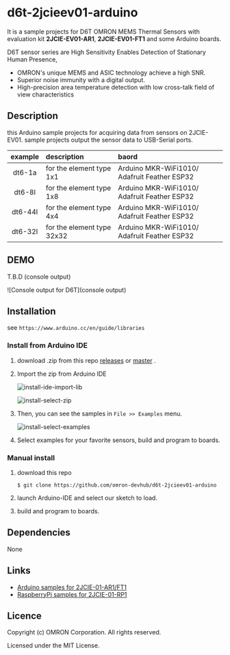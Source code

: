 # d6t-2jcieev01-arduino
It is a sample projects for D6T OMRON MEMS Thermal Sensors with
evaluation kit **2JCIE-EV01-AR1**,
**2JCIE-EV01-FT1** and some Arduino boards.

D6T sensor series are High Sensitivity Enables Detection
of Stationary Human Presence,

- OMRON's unique MEMS and ASIC technology achieve a high SNR.
- Superior noise immunity with a digital output.
- High-precision area temperature detection with low cross-talk field of
    view characteristics

## Description
this Arduino sample projects for acquiring data from sensors on 2JCIE-EV01.
sample projects output the sensor data to USB-Serial ports.

| example | description                | baord |
|:-------:|:---------------------------|:-----------------------|
| dt6-1a  | for the element type 1x1   | Arduino MKR-WiFi1010/ Adafruit Feather ESP32 |
| dt6-8l  | for the element type 1x8   | Arduino MKR-WiFi1010/ Adafruit Feather ESP32 |
| dt6-44l | for the element type 4x4   | Arduino MKR-WiFi1010/ Adafruit Feather ESP32 |
| dt6-32l | for the element type 32x32 | Arduino MKR-WiFi1010/ Adafruit Feather ESP32 |

## DEMO
T.B.D (console output)

![Console output for D6T](console output)

## Installation
see `https://www.arduino.cc/en/guide/libraries`

### Install from Arduino IDE
1. download .zip from this repo [releases](releases)
    or [master](archive/master.zip) .
2. Import the zip from Arduino IDE

    ![install-ide-import-lib](https://user-images.githubusercontent.com/48547675/55043017-9a34e980-5077-11e9-885d-03f9f82e3491.JPG)

    ![install-select-zip](https://user-images.githubusercontent.com/48547675/55043034-a7ea6f00-5077-11e9-99d5-26423fb652b5.JPG)

3. Then, you can see the samples in `File >> Examples` menu.

    ![install-select-examples](https://user-images.githubusercontent.com/48547675/55043028-a28d2480-5077-11e9-8365-6745cda417ff.JPG)

4. Select examples for your favorite sensors, build and program to boards.

### Manual install
1. download this repo

    ```shell
    $ git clone https://github.com/omron-devhub/d6t-2jcieev01-arduino
    ```

2. launch Arduino-IDE and select our sketch to load.
3. build and program to boards.


## Dependencies
None

## Links
- [Arduino samples for 2JCIE-01-AR1/FT1](https://github.com/omron-devhub/2jcieev01-arduino)
- [RaspberryPi samples for 2JCIE-01-RP1](https://github.com/omron-devhub/2jcieev01-raspberrypi)


## Licence
Copyright (c) OMRON Corporation. All rights reserved.

Licensed under the MIT License.

